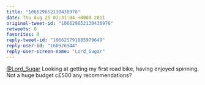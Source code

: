 ```yaml
---
title: "106629652130430976"
date: Thu Aug 25 07:31:04 +0000 2011
original-tweet-id: "106629652130430976"
retweets: 0
favorites: 0
reply-tweet-id: "106625791885979649"
reply-user-id: "160926944"
reply-user-screen-name: "Lord_Sugar"
---
```

<a href="https://twitter.com/Lord_Sugar">@Lord_Sugar</a> Looking at getting my first road bike, having enjoyed spinning. Not a huge budget c£500 any recommendations?
